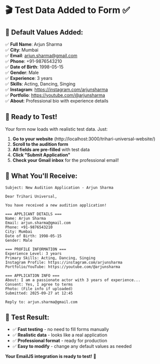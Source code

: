 # 🎬 Test Data Added to Form ✅

## 📝 **Default Values Added:**

✅ **Full Name**: Arjun Sharma  
✅ **City**: Mumbai  
✅ **Email**: arjun.sharma@gmail.com  
✅ **Phone**: +91-9876543210  
✅ **Date of Birth**: 1998-05-15  
✅ **Gender**: Male  
✅ **Experience**: 3 years  
✅ **Skills**: Acting, Dancing, Singing  
✅ **Instagram**: https://instagram.com/arjunsharma  
✅ **Portfolio**: https://youtube.com/@arjunsharma  
✅ **About**: Professional bio with experience details  

## 🚀 **Ready to Test!**

Your form now loads with realistic test data. Just:

1. **Go to your website** (http://localhost:3000/trihari-universal-website/)
2. **Scroll to the audition form** 
3. **All fields are pre-filled** with test data
4. **Click "Submit Application"**
5. **Check your Gmail inbox** for the professional email!

## 📧 **What You'll Receive:**

```
Subject: New Audition Application - Arjun Sharma

Dear Trihari Universal,

You have received a new audition application!

=== APPLICANT DETAILS ===
Name: Arjun Sharma
Email: arjun.sharma@gmail.com
Phone: +91-9876543210
City: Mumbai
Date of Birth: 1998-05-15
Gender: Male

=== PROFILE INFORMATION ===
Experience Level: 3 years
Primary Skills: Acting, Dancing, Singing
Instagram Profile: https://instagram.com/arjunsharma
Portfolio/YouTube: https://youtube.com/@arjunsharma

=== APPLICATION INFO ===
About: I am a passionate actor with 3 years of experience...
Consent: Yes, I agree to terms
Photo: (File info if uploaded)
Submitted: 2025-09-27 at 12:45

Reply to: arjun.sharma@gmail.com
```

## 🎯 **Test Result:**
- ✅ **Fast testing** - no need to fill forms manually
- ✅ **Realistic data** - looks like a real application  
- ✅ **Professional format** - ready for production
- ✅ **Easy to modify** - change any default values as needed

**Your EmailJS integration is ready to test!** 🎉
